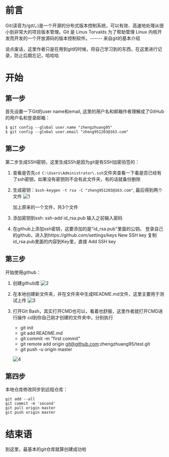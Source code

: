前言
==

Git(读音为/gɪt/。)是一个开源的分布式版本控制系统，可以有效、高速地处理从很小到非常大的项目版本管理。Git 是 Linus Torvalds 为了帮助管理 Linux 内核开发而开发的一个开放源码的版本控制软件。------ 来自git的基本介绍

说点废话，这里作者只是在用到git的时候，将自己学习到的东西，在这里进行记录，防止后期忘记，哈哈哈

开始
==

第一步
---

首先设置一下Git的user name和email, 这里的用户名和邮箱作者理解成了GitHub的用户名和登录邮箱：

    $ git config --global user.name "zhengzhuang95"
    $ git config --global user.email "zheng951203@163.com"

第二步
---
第二步生成SSH密钥，这里生成SSh是因为git是有SSH加密验签的：

 1. 查看是否先`cd C:\Users\Administrator\.ssh`文件夹查看一下看是否已经有了ssh密钥，如果没有密钥则不会有此文件夹，有的话就备份删除
 2. 生成密钥：`$ssh-keygen -t rsa -C "zheng951203@163.com"`, 最后得到两个文件
    ![1](https://user-images.githubusercontent.com/29434858/51579166-e8ecc880-1efa-11e9-9776-3a7b364783ee.png)

    加上原来的一个文件，共3个文件
 3. 添加密钥到ssh: ssh-add id_rsa.pub 输入之前输入密码
 4. 在github上添加ssh密钥，这要添加的是"id_rsa.pub"里面的公钥。
    登录自己的github，进入到https://github.com/settings/keys
    New SSH key
    复制id_rsa.pub里面的内容到Key里，直接 Add SSH key

第三步
---
开始使用github：

 1. 创建github库
     ![2](https://user-images.githubusercontent.com/29434858/51579175-f30ec700-1efa-11e9-8861-14c369445e1a.png)


 2. 在本地创建新文件夹，并在文件夹中生成README.md文件，这里主要用于测试上传
     ![3](https://user-images.githubusercontent.com/29434858/51579182-f99d3e80-1efa-11e9-8316-7ef6b0d1eb86.png)

 3. 打开Git Bash，其实打开CMD也可以，看着也舒服，这里作者就打开CMD进行操作
    cd到你自己刚才创建的文件夹中，分别执行
    
    * git init
    * git add README.md
    * git commit -m "first commit"
    * git remote add origin git@github.com:zhengzhuang95/test.git
    * git push -u origin master
    
     ![4](https://user-images.githubusercontent.com/29434858/51579193-0326a680-1efb-11e9-9b9f-953a3e574cc8.png)


第四步
---
本地仓库修改同步到远程仓库：

    git add --all
    git commit -m 'second'
    git pull origin master
    git push origin master

结束语
===
到这里，最基本的git仓库就算创建成功啦
